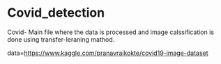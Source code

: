 # Covid_detection
Covid- Main file where the data is processed and image calssification is done using transfer-leraning mathod.

data=https://www.kaggle.com/pranavraikokte/covid19-image-dataset
